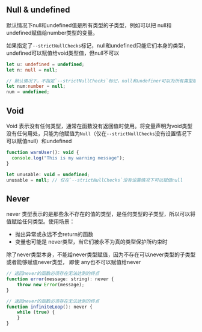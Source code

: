 
## Null & undefined
默认情况下null和undefined值是所有类型的子类型，例如可以把 null和undefined赋值给number类型的变量。

如果指定了`--strictNullChecks`标记，null和undefined只能它们本身的类型，undefined可以赋值给void类型值，但null不可以
```ts
let u: undefined = undefined;
let n: null = null;

// 默认情况下，不指定`--strictNullChecks`标记，null和undefiner可以为所有类型赋值
let num:number = null;
num = undefined;
```

## Void
Void 表示没有任何类型，通常在函数没有返回值时使用。将变量声明为void类型没有任何用处，只能为他赋值为`Null`（仅在`--strictNullChecks`没有设置情况下可以赋值null）和undefined

```js
function warnUser(): void {
  console.log("This is my warning message");
}

let unusable: void = undefined;
unusable = null; // 仅在`--strictNullChecks`没有设置情况下可以赋值null
```

## Never
never 类型表示的是那些永不存在的值的类型，是任何类型的子类型，所以可以将值赋给任何类型。使用场景：
* 抛出异常或永远不会return的函数
* 变量也可能是 never类型，当它们被永不为真的类型保护所约束时

除了never类型本身，不能给never类型赋值，因为不存在可以never类型的子类型或者能够赋值never类型， 即使 any也不可以赋值给never

```js
// 返回never的函数必须存在无法达到的终点
function error(message: string): never {
    throw new Error(message);
}

// 返回never的函数必须存在无法达到的终点
function infiniteLoop(): never {
    while (true) {
    }
}
```